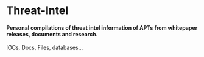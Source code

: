 # Threat-Intel
#### Personal compilations of threat intel information of APTs from whitepaper releases, documents and research. 
IOCs, Docs, Files, databases...
